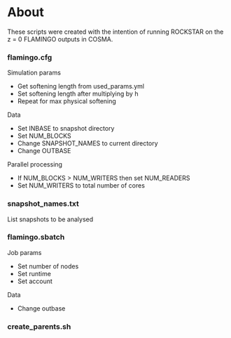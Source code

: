 # About

These scripts were created with the intention of running ROCKSTAR on
the z = 0 FLAMINGO outputs in COSMA.

### flamingo.cfg

Simulation params
- Get softening length from used_params.yml
- Set softening length after multiplying by h
- Repeat for max physical softening

Data
- Set INBASE to snapshot directory
- Set NUM_BLOCKS
- Change SNAPSHOT_NAMES to current directory
- Change OUTBASE

Parallel processing
- If NUM_BLOCKS > NUM_WRITERS then set NUM_READERS
- Set NUM_WRITERS to total number of cores


### snapshot_names.txt

List snapshots to be analysed


### flamingo.sbatch

Job params
- Set number of nodes
- Set runtime
- Set account

Data
- Change outbase


### create_parents.sh

